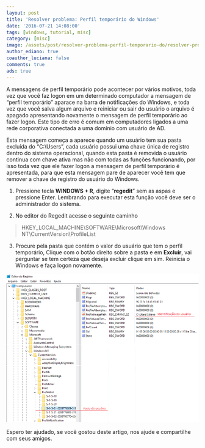 ```yaml
---
layout: post
title: 'Resolver problema: Perfil temporário do Windows'
date: '2016-07-21 14:08:00'
tags: [windows, tutorial, misc]
category: [misc]
image: /assets/post/resolver-problema-perfil-temporario-do/resolver-problema-perfil-temporario-do.jpg
author_ediano: true
coauthor_luciana: false
comments: true
ads: true
---
```


A mensagens de perfil temporário pode acontecer por vários motivos, toda vez que você faz logon em um determinado computador a mensagem de “perfil temporário” aparace na barra de notificações do Windows, e toda vez que você salva algum arquivo e reiniciar ou sair do usuário o arquivo é apagado apresentando novamente o mensagem de perfil temporário ao fazer logon. Este tipo de erro é comum em computadores ligados a uma rede corporativa conectada a uma domínio com usuário de AD.

Esta mensagem começa a aparece quando um usuário tem sua pasta excluída do “C:\Users”, cada usuário possui uma chave única de registro dentro do sistema operacional, quando esta pasta é removida o usuário continua com chave ativa mas não com todas as funções funcionando, por isso toda vez que ele fazer logon a mensagem de perfil temporário é apresentada, para que esta mensagem pare de aparecer você tem que remover a chave de registro do usuário do Windows.

1. Pressione tecla **WINDOWS + R**, digite “**regedit**” sem as aspas e pressione Enter. Lembrando para executar esta função você deve ser o administrador do sistema.

2. No editor do Regedit acesse o seguinte caminho

> HKEY_LOCAL_MACHINE\SOFTWARE\Microsoft\Windows NT\CurrentVersion\ProfileList

3. Procure pela pasta que contém o valor do usuário que tem o perfil temporário, Clique com o botão direito sobre a pasta e em **Excluir**, vai perguntar se tem certeza que deseja excluir clique em sim. Reinicia o Windows e faça logon novamente.

![Registro do Windows](/assets/post/resolver-problema-perfil-temporario-do/regedit-windows.png)

Espero ter ajudado, se você gostou deste artigo, nos ajude e compartilhe com seus amigos.